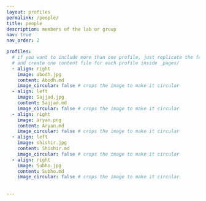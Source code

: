 ```yaml
---
layout: profiles
permalink: /people/
title: people
description: members of the lab or group
nav: true
nav_order: 2

profiles:
  # if you want to include more than one profile, just replicate the following block
  # and create one content file for each profile inside _pages/
  - align: right
    image: abodh.jpg
    content: Abodh.md
    image_circular: false # crops the image to make it circular
  - align: left
    image: Sajjad.jpg
    content: Sajjad.md
    image_circular: false # crops the image to make it circular
  - align: right
    image: aryan.png
    content: Aryan.md
    image_circular: false # crops the image to make it circular
  - align: left
    image: shishir.jpg
    content: Shishir.md
    image_circular: false # crops the image to make it circular
  - align: right
    image: Subho.jpg
    content: Subho.md
    image_circular: false # crops the image to make it circular
    
  
---
```



